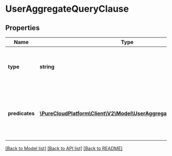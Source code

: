 # UserAggregateQueryClause

## Properties
Name | Type | Description | Notes
------------ | ------------- | ------------- | -------------
**type** | **string** | Boolean operation to apply to the provided predicates | 
**predicates** | [**\PureCloudPlatform\Client\V2\Model\UserAggregateQueryPredicate[]**](UserAggregateQueryPredicate.md) | Like a three-word sentence: (attribute-name) (operator) (target-value). | 

[[Back to Model list]](../README.md#documentation-for-models) [[Back to API list]](../README.md#documentation-for-api-endpoints) [[Back to README]](../README.md)


